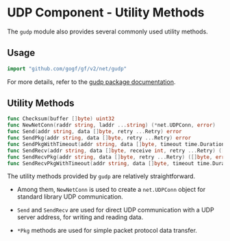 # UDP Component - Utility Methods

The `gudp` module also provides several commonly used utility methods.

## Usage

```go
import "github.com/gogf/gf/v2/net/gudp"
```

For more details, refer to the [gudp package documentation](https://pkg.go.dev/github.com/gogf/gf/v2/net/gudp).

## Utility Methods

```go
func Checksum(buffer []byte) uint32
func NewNetConn(raddr string, laddr ...string) (*net.UDPConn, error)
func Send(addr string, data []byte, retry ...Retry) error
func SendPkg(addr string, data []byte, retry ...Retry) error
func SendPkgWithTimeout(addr string, data []byte, timeout time.Duration, retry ...Retry) error
func SendRecv(addr string, data []byte, receive int, retry ...Retry) ([]byte, error)
func SendRecvPkg(addr string, data []byte, retry ...Retry) ([]byte, error)
func SendRecvPkgWithTimeout(addr string, data []byte, timeout time.Duration, retry ...Retry) ([]byte, error)
```

The utility methods provided by `gudp` are relatively straightforward.

- Among them, `NewNetConn` is used to create a `net.UDPConn` object for standard library UDP communication.

- `Send` and `SendRecv` are used for direct UDP communication with a UDP server address, for writing and reading data.

- `*Pkg` methods are used for simple packet protocol data transfer.
